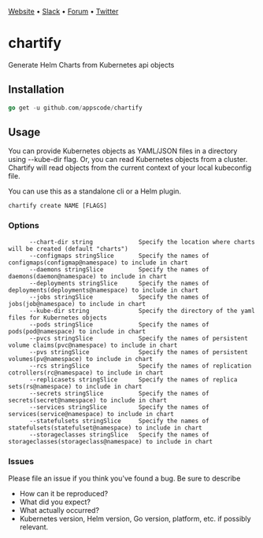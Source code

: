 [Website](https://appscode.com) • [Slack](https://slack.appscode.com) • [Forum](https://discuss.appscode.com) • [Twitter](https://twitter.com/AppsCodeHQ)

# chartify
Generate Helm Charts from Kubernetes api objects

## Installation
```go
go get -u github.com/appscode/chartify
```

## Usage
You can provide Kubernetes objects as YAML/JSON files in a directory using --kube-dir flag. Or, you can read Kubernetes
objects from a cluster. Chartify will read objects from the current context of your local kubeconfig file.

You can use this as a standalone cli or a Helm plugin.

```
chartify create NAME [FLAGS]
```

### Options

```
      --chart-dir string             Specify the location where charts will be created (default "charts")
      --configmaps stringSlice       Specify the names of configmaps(configmap@namespace) to include in chart
      --daemons stringSlice          Specify the names of daemons(daemon@namespace) to include in chart
      --deployments stringSlice      Specify the names of deployments(deployments@namespace) to include in chart
      --jobs stringSlice             Specify the names of jobs(job@namespace) to include in chart
      --kube-dir string              Specify the directory of the yaml files for Kubernetes objects
      --pods stringSlice             Specify the names of pods(pod@namespace) to include in chart
      --pvcs stringSlice             Specify the names of persistent volume claims(pvc@namespace) to include in chart
      --pvs stringSlice              Specify the names of persistent volumes(pv@namespace) to include in chart
      --rcs stringSlice              Specify the names of replication cotrollers(rc@namespace) to include in chart
      --replicasets stringSlice      Specify the names of replica sets(rs@namespace) to include in chart
      --secrets stringSlice          Specify the names of secrets(secret@namespace) to include in chart
      --services stringSlice         Specify the names of services(service@namespace) to include in chart
      --statefulsets stringSlice     Specify the names of statefulsets(statefulset@namespace) to include in chart
      --storageclasses stringSlice   Specify the names of storageclasses(storageclass@namespace) to include in chart
```

### Issues
Please file an issue if you think you've found a bug. Be sure to describe
 * How can it be reproduced?
 * What did you expect?
 * What actually occurred?
 * Kubernetes version, Helm version, Go version, platform, etc. if possibly relevant.
